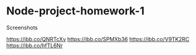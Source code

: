 # Node-project-homework-1

Screenshots

https://ibb.co/QNRTcXv
https://ibb.co/SPMXb36
https://ibb.co/V9TK2RC
https://ibb.co/hfTL6Nr
